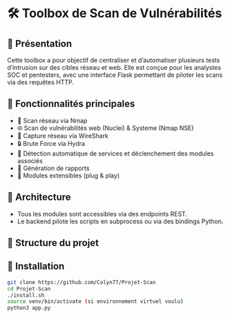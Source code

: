 # 🛠️ Toolbox de Scan de Vulnérabilités

## 📌 Présentation

Cette toolbox a pour objectif de centraliser et d’automatiser plusieurs tests d’intrusion sur des cibles réseau et web. Elle est conçue pour les analystes SOC et pentesters, avec une interface Flask permettant de piloter les scans via des requêtes HTTP.

## 🚀 Fonctionnalités principales

- 🔎 Scan réseau via Nmap
- 🌐 Scan de vulnérabilités web (Nuclei) & Systeme (Nmap NSE)
- 🦈 Capture réseau via WireShark
- 🔒 Brute Force via Hydra
- 🧠 Détection automatique de services et déclenchement des modules associés
- 📁 Génération de rapports
- 🧰 Modules extensibles (plug & play)

## 🧱 Architecture


- Tous les modules sont accessibles via des endpoints REST.
- Le backend pilote les scripts en subprocess ou via des bindings Python.

## 📂 Structure du projet


## 🧪 Installation

```bash
git clone https://github.com/Colyn77/Projet-Scan
cd Projet-Scan
./install.sh
source venv/bin/activate (si environnement virtuel voulu)
python3 app.py

